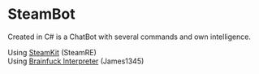 # SteamBot
Created in C# is a ChatBot with several commands and own intelligence.

Using <a href="https://github.com/SteamRE/SteamKit">SteamKit</a> (SteamRE)<br>
Using <a href="https://github.com/james1345-1/Brainfuck">Brainfuck Interpreter</a> (James1345)
